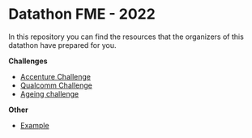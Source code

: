 # Datathon FME - 2022

In this repository you can find the resources that the organizers of this datathon have prepared for you.

**Challenges**
- [Accenture Challenge](/accenture_challenge)
- [Qualcomm Challenge](/qualcomm_challenge)
- [Ageing challenge](/ageing_challenge)

**Other**
- [Example](/example)